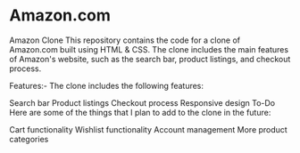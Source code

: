 # Amazon.com


Amazon Clone
This repository contains the code for a clone of Amazon.com built using HTML & CSS. The clone includes the main features of Amazon's website, such as the search bar, product listings, and checkout process.

Features:-
The clone includes the following features:

Search bar
Product listings
Checkout process
Responsive design
To-Do
Here are some of the things that I plan to add to the clone in the future:

Cart functionality
Wishlist functionality
Account management
More product categories
